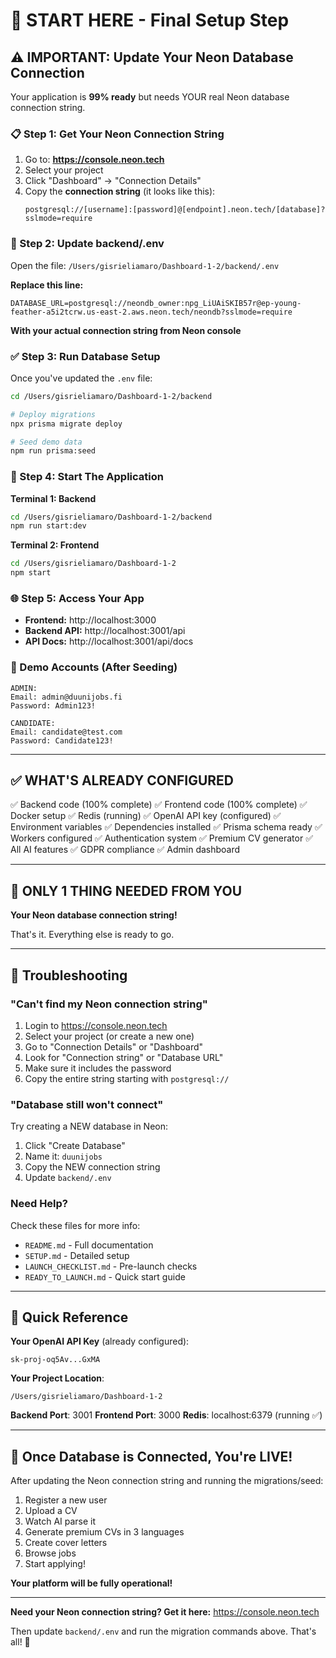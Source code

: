 # 🚀 START HERE - Final Setup Step

## ⚠️ IMPORTANT: Update Your Neon Database Connection

Your application is **99% ready** but needs YOUR real Neon database connection string.

### 📋 Step 1: Get Your Neon Connection String

1. Go to: **https://console.neon.tech**
2. Select your project
3. Click "Dashboard" → "Connection Details"
4. Copy the **connection string** (it looks like this):
   ```
   postgresql://[username]:[password]@[endpoint].neon.tech/[database]?sslmode=require
   ```

### 🔧 Step 2: Update backend/.env

Open the file: `/Users/gisrieliamaro/Dashboard-1-2/backend/.env`

**Replace this line:**
```env
DATABASE_URL=postgresql://neondb_owner:npg_LiUAiSKIB57r@ep-young-feather-a5i2tcrw.us-east-2.aws.neon.tech/neondb?sslmode=require
```

**With your actual connection string from Neon console**

### ✅ Step 3: Run Database Setup

Once you've updated the `.env` file:

```bash
cd /Users/gisrieliamaro/Dashboard-1-2/backend

# Deploy migrations
npx prisma migrate deploy

# Seed demo data
npm run prisma:seed
```

### 🎉 Step 4: Start The Application

**Terminal 1: Backend**
```bash
cd /Users/gisrieliamaro/Dashboard-1-2/backend
npm run start:dev
```

**Terminal 2: Frontend**
```bash
cd /Users/gisrieliamaro/Dashboard-1-2
npm start
```

### 🌐 Step 5: Access Your App

- **Frontend:** http://localhost:3000
- **Backend API:** http://localhost:3001/api
- **API Docs:** http://localhost:3001/api/docs

### 👤 Demo Accounts (After Seeding)

```
ADMIN:
Email: admin@duunijobs.fi
Password: Admin123!

CANDIDATE:
Email: candidate@test.com
Password: Candidate123!
```

---

## ✅ WHAT'S ALREADY CONFIGURED

✅ Backend code (100% complete)
✅ Frontend code (100% complete)
✅ Docker setup
✅ Redis (running)
✅ OpenAI API key (configured)
✅ Environment variables
✅ Dependencies installed
✅ Prisma schema ready
✅ Workers configured
✅ Authentication system
✅ Premium CV generator
✅ All AI features
✅ GDPR compliance
✅ Admin dashboard

---

## 🎯 ONLY 1 THING NEEDED FROM YOU

**Your Neon database connection string!**

That's it. Everything else is ready to go.

---

## 🐛 Troubleshooting

### "Can't find my Neon connection string"

1. Login to https://console.neon.tech
2. Select your project (or create a new one)
3. Go to "Connection Details" or "Dashboard"
4. Look for "Connection string" or "Database URL"
5. Make sure it includes the password
6. Copy the entire string starting with `postgresql://`

### "Database still won't connect"

Try creating a NEW database in Neon:
1. Click "Create Database"
2. Name it: `duunijobs`
3. Copy the NEW connection string
4. Update `backend/.env`

### Need Help?

Check these files for more info:
- `README.md` - Full documentation
- `SETUP.md` - Detailed setup
- `LAUNCH_CHECKLIST.md` - Pre-launch checks
- `READY_TO_LAUNCH.md` - Quick start guide

---

## 📝 Quick Reference

**Your OpenAI API Key** (already configured):
```
sk-proj-oq5Av...GxMA
```

**Your Project Location**:
```
/Users/gisrieliamaro/Dashboard-1-2
```

**Backend Port**: 3001
**Frontend Port**: 3000
**Redis**: localhost:6379 (running ✅)

---

## 🚀 Once Database is Connected, You're LIVE!

After updating the Neon connection string and running the migrations/seed:

1. Register a new user
2. Upload a CV
3. Watch AI parse it
4. Generate premium CVs in 3 languages
5. Create cover letters
6. Browse jobs
7. Start applying!

**Your platform will be fully operational!**

---

**Need your Neon connection string? Get it here:** https://console.neon.tech

Then update `backend/.env` and run the migration commands above. That's all! 🎉

